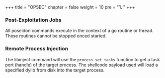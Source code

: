 +++
title = "OPSEC"
chapter = false
weight = 10
pre = "<b>1. </b>"
+++

### Post-Exploitation Jobs
All poseidon commands execute in the context of a go routine or thread. These routines cannot be stopped onced started.

### Remote Process Injection
The libinject command will use the `process_set_tasks` function to get a task port (handle) of the target process. The shellcode payload used will load a specified dylib from disk into the target process. 